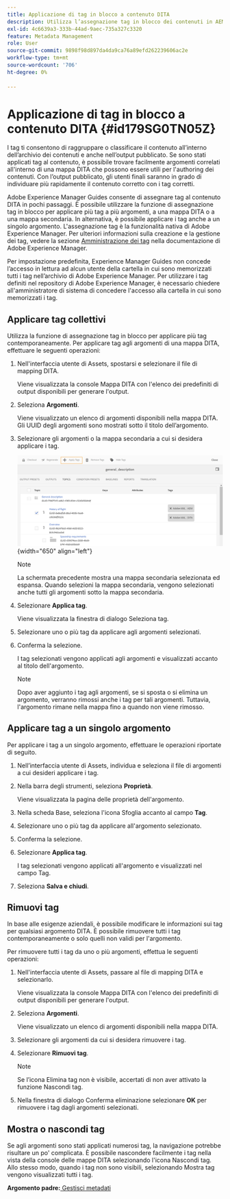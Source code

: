 ```yaml
---
title: Applicazione di tag in blocco a contenuto DITA
description: Utilizza l’assegnazione tag in blocco dei contenuti in AEM Guides per migliorare la reperibilità dei contenuti DITA. Scopri come applicare, rimuovere, mostrare o nascondere tag in blocco su uno o più argomenti.
exl-id: 4c6639a3-333b-44ad-9aec-735a327c3320
feature: Metadata Management
role: User
source-git-commit: 9898f98d897da4da9ca76a89efd262239606ac2e
workflow-type: tm+mt
source-wordcount: '706'
ht-degree: 0%

---
```


# Applicazione di tag in blocco a contenuto DITA {#id179SG0TN05Z}

I tag ti consentono di raggruppare o classificare il contenuto all’interno dell’archivio dei contenuti e anche nell’output pubblicato. Se sono stati applicati tag al contenuto, è possibile trovare facilmente argomenti correlati all&#39;interno di una mappa DITA che possono essere utili per l&#39;authoring dei contenuti. Con l’output pubblicato, gli utenti finali saranno in grado di individuare più rapidamente il contenuto corretto con i tag corretti.

Adobe Experience Manager Guides consente di assegnare tag al contenuto DITA in pochi passaggi. È possibile utilizzare la funzione di assegnazione tag in blocco per applicare più tag a più argomenti, a una mappa DITA o a una mappa secondaria. In alternativa, è possibile applicare i tag anche a un singolo argomento. L&#39;assegnazione tag è la funzionalità nativa di Adobe Experience Manager. Per ulteriori informazioni sulla creazione e la gestione dei tag, vedere la sezione [Amministrazione dei tag](https://experienceleague.adobe.com/docs/experience-manager-cloud-service/sites/authoring/features/tags.html?lang=en) nella documentazione di Adobe Experience Manager.

Per impostazione predefinita, Experience Manager Guides non concede l’accesso in lettura ad alcun utente della cartella in cui sono memorizzati tutti i tag nell’archivio di Adobe Experience Manager. Per utilizzare i tag definiti nel repository di Adobe Experience Manager, è necessario chiedere all&#39;amministratore di sistema di concedere l&#39;accesso alla cartella in cui sono memorizzati i tag.

## Applicare tag collettivi

Utilizza la funzione di assegnazione tag in blocco per applicare più tag contemporaneamente. Per applicare tag agli argomenti di una mappa DITA, effettuare le seguenti operazioni:

1. Nell&#39;interfaccia utente di Assets, spostarsi e selezionare il file di mapping DITA.

   Viene visualizzata la console Mappa DITA con l&#39;elenco dei predefiniti di output disponibili per generare l&#39;output.

1. Seleziona **Argomenti**.

   Viene visualizzato un elenco di argomenti disponibili nella mappa DITA. Gli UUID degli argomenti sono mostrati sotto il titolo dell’argomento.

1. Selezionare gli argomenti o la mappa secondaria a cui si desidera applicare i tag.

   ![](images/apply-tags-uuid.png){width="650" align="left"}


   >[!NOTE]
   >
   > La schermata precedente mostra una mappa secondaria selezionata ed espansa. Quando selezioni la mappa secondaria, vengono selezionati anche tutti gli argomenti sotto la mappa secondaria.

1. Selezionare **Applica tag**.

   Viene visualizzata la finestra di dialogo Seleziona tag.

1. Selezionare uno o più tag da applicare agli argomenti selezionati.

1. Conferma la selezione.

   I tag selezionati vengono applicati agli argomenti e visualizzati accanto al titolo dell&#39;argomento.

   >[!NOTE]
   >
   > Dopo aver aggiunto i tag agli argomenti, se si sposta o si elimina un argomento, verranno rimossi anche i tag per tali argomenti. Tuttavia, l&#39;argomento rimane nella mappa fino a quando non viene rimosso.


## Applicare tag a un singolo argomento

Per applicare i tag a un singolo argomento, effettuare le operazioni riportate di seguito.

1. Nell’interfaccia utente di Assets, individua e seleziona il file di argomenti a cui desideri applicare i tag.

1. Nella barra degli strumenti, seleziona **Proprietà**.

   Viene visualizzata la pagina delle proprietà dell&#39;argomento.

1. Nella scheda Base, seleziona l&#39;icona Sfoglia accanto al campo **Tag**.

1. Selezionare uno o più tag da applicare all&#39;argomento selezionato.

1. Conferma la selezione.

1. Selezionare **Applica tag**.

   I tag selezionati vengono applicati all&#39;argomento e visualizzati nel campo Tag.

1. Seleziona **Salva e chiudi**.


## Rimuovi tag

In base alle esigenze aziendali, è possibile modificare le informazioni sui tag per qualsiasi argomento DITA. È possibile rimuovere tutti i tag contemporaneamente o solo quelli non validi per l&#39;argomento.

Per rimuovere tutti i tag da uno o più argomenti, effettua le seguenti operazioni:

1. Nell&#39;interfaccia utente di Assets, passare al file di mapping DITA e selezionarlo.

   Viene visualizzata la console Mappa DITA con l&#39;elenco dei predefiniti di output disponibili per generare l&#39;output.

1. Seleziona **Argomenti**.

   Viene visualizzato un elenco di argomenti disponibili nella mappa DITA.

1. Selezionare gli argomenti da cui si desidera rimuovere i tag.

1. Selezionare **Rimuovi tag**.

   >[!NOTE]
   >
   > Se l’icona Elimina tag non è visibile, accertati di non aver attivato la funzione Nascondi tag.

1. Nella finestra di dialogo Conferma eliminazione selezionare **OK** per rimuovere i tag dagli argomenti selezionati.


## Mostra o nascondi tag

Se agli argomenti sono stati applicati numerosi tag, la navigazione potrebbe risultare un po&#39; complicata. È possibile nascondere facilmente i tag nella vista della console delle mappe DITA selezionando l&#39;icona Nascondi tag. Allo stesso modo, quando i tag non sono visibili, selezionando Mostra tag vengono visualizzati tutti i tag.

**Argomento padre:**[ Gestisci metadati](manage-metadata.md)
